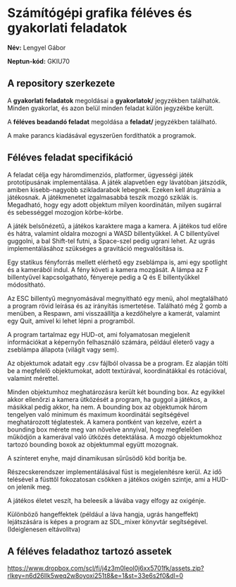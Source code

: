 # Számítógépi grafika féléves és gyakorlati feladatok

**Név:** Lengyel Gábor

**Neptun-kód:** GKIU70

## A repository szerkezete

A **gyakorlati feladatok** megoldásai a **gyakorlatok/** jegyzékben találhatók. Minden gyakorlat, és azon belül minden feladat külön jegyzékbe került.

A **féléves beadandó feladat** megoldása a **feladat/** jegyzékben található.

A make parancs kiadásával egyszerűen fordíthatók a programok.

## Féléves feladat specifikáció

A feladat célja egy háromdimenziós, platformer, ügyességi játék prototípusának implementálása. A játék alapvetően egy lávatóban játszódik, amiben kisebb-nagyobb szikladarabok lebegnek. Ezeken kell átugrálnia a játékosnak. A játékmenetet izgalmasabbá teszik mozgó sziklák is. Megadható, hogy egy adott objektum milyen koordinátán, milyen sugárral és sebességgel mozogjon körbe-körbe.

A játék belsőnézetű, a játékos karaktere maga a kamera. A játékos tud előre és hátra, valamint oldalra mozogni a WASD billentyűkkel. A C billentyűvel guggolni, a bal Shift-tel futni, a Space-szel pedig ugrani lehet. Az ugrás implementálásához szükséges a gravitáció megvalósítása is.

Egy statikus fényforrás mellett elérhető egy zseblámpa is, ami egy spotlight és a kamerából indul. A fény követi a kamera mozgását. A lámpa az F billentyűvel kapcsolgatható, fényereje pedig a Q és E billentyűkkel módosítható.

Az ESC billentyű megnyomásával megnyitható egy menü, ahol megtalálható a program rövid leírása és az irányítás ismertetése. Található még 2 gomb a menüben, a Respawn, ami visszaállítja a kezdőhelyre a kamerát, valamint egy Quit, amivel ki lehet lépni a programból.

A program tartalmaz egy HUD-ot, ami folyamatosan megjelenít információkat a képernyőn felhasználó számára, például életerő vagy a zseblámpa állapota (világít vagy sem).

Az objektumok adatait egy .csv fájlból olvassa be a program. Ez alapján tölti be a megfelelő objektumokat, adott textúrával, koordinátákkal és rotációval, valamint mérettel. 

Minden objektumhoz meghatározásra került két bounding box. Az egyikkel akkor ellenőrzi a kamera ütközését a program, ha guggol a játékos, a másikkal pedig akkor, ha nem. A bounding box az objektumok három tengelyen való minimum és maximum koordinátái segítségével meghatározott téglatestek. A kamera pontként van kezelve, ezért a bounding box mérete meg van növelve annyival, hogy megfelelően működjön a kamerával való ütközés detektálása. A mozgó objektumokhoz tartozó bounding boxok az objektummal együtt mozognak.

A színteret enyhe, majd dinamikusan sűrűsödő köd borítja be.

Részecskerendszer implementálásával füst is megjelenítésre kerül. Az idő telésével a füsttől fokozatosan csökken a játékos oxigén szintje, ami a HUD-on jelenik meg.

A játékos életet veszít, ha beleesik a lávába vagy elfogy az oxigénje. 

Különböző hangeffektek (például a láva hangja, ugrás hangeffekt) lejátszására is képes a program az SDL_mixer könyvtár segítségével. (Ideiglenesen eltávolítva)

## A féléves feladathoz tartozó assetek

https://www.dropbox.com/scl/fi/j4z3m0leol0j6xx5701fk/assets.zip?rlkey=n6d26llk5weq2w8oyoxi251t8&e=1&st=33e6s2f0&dl=0
